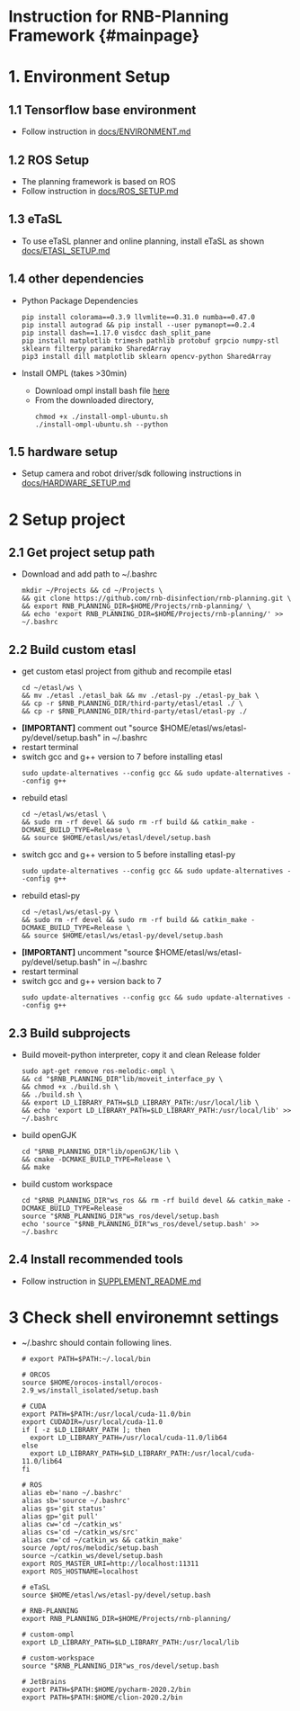 Instruction for RNB-Planning Framework {#mainpage}
============

# 1. Environment Setup  

## 1.1 Tensorflow base environment  
* Follow instruction in [docs/ENVIRONMENT.md](docs/ENVIRONMENT.md)    
   
## 1.2 ROS Setup  
* The planning framework is based on ROS  
* Follow instruction in [docs/ROS_SETUP.md](docs/ROS_SETUP.md)  

## 1.3 eTaSL  
* To use eTaSL planner and online planning, install eTaSL as shown [docs/ETASL_SETUP.md](docs/ETASL_SETUP.md)  
 
## 1.4 other dependencies    
* Python Package Dependencies  
  ```
  pip install colorama==0.3.9 llvmlite==0.31.0 numba==0.47.0
  pip install autograd && pip install --user pymanopt==0.2.4
  pip install dash==1.17.0 visdcc dash_split_pane
  pip install matplotlib trimesh pathlib protobuf grpcio numpy-stl sklearn filterpy paramiko SharedArray  
  pip3 install dill matplotlib sklearn opencv-python SharedArray  
  ```
  
* Install OMPL (takes >30min)
    * Download ompl install bash file [here](third-party/ompl/install-ompl-ubuntu.sh)
    * From the downloaded directory, 
        ```
        chmod +x ./install-ompl-ubuntu.sh
        ./install-ompl-ubuntu.sh --python
        ```
  
## 1.5 hardware setup
* Setup camera and robot driver/sdk following instructions in [docs/HARDWARE_SETUP.md](docs/HARDWARE_SETUP.md) 
  
# 2 Setup project  
## 2.1 Get project setup path  
* Download and add path to ~/.bashrc    
  ```
  mkdir ~/Projects && cd ~/Projects \
  && git clone https://github.com/rnb-disinfection/rnb-planning.git \
  && export RNB_PLANNING_DIR=$HOME/Projects/rnb-planning/ \
  && echo 'export RNB_PLANNING_DIR=$HOME/Projects/rnb-planning/' >> ~/.bashrc
  ```
  
## 2.2 Build custom etasl
* get custom etasl project from github and recompile etasl  
    ```
    cd ~/etasl/ws \
    && mv ./etasl ./etasl_bak && mv ./etasl-py ./etasl-py_bak \
    && cp -r $RNB_PLANNING_DIR/third-party/etasl/etasl ./ \
    && cp -r $RNB_PLANNING_DIR/third-party/etasl/etasl-py ./
    ```
* **[IMPORTANT]** comment out "source $HOME/etasl/ws/etasl-py/devel/setup.bash" in ~/.bashrc
* restart terminal  
* switch gcc and g++ version to 7 before installing etasl
    ```
    sudo update-alternatives --config gcc && sudo update-alternatives --config g++  
    ```
* rebuild etasl 
    ```
    cd ~/etasl/ws/etasl \
    && sudo rm -rf devel && sudo rm -rf build && catkin_make -DCMAKE_BUILD_TYPE=Release \
    && source $HOME/etasl/ws/etasl/devel/setup.bash   
    ```
* switch gcc and g++ version to 5 before installing etasl-py
    ```
    sudo update-alternatives --config gcc && sudo update-alternatives --config g++  
    ```
* rebuild etasl-py 
    ```
    cd ~/etasl/ws/etasl-py \
    && sudo rm -rf devel && sudo rm -rf build && catkin_make -DCMAKE_BUILD_TYPE=Release \
    && source $HOME/etasl/ws/etasl-py/devel/setup.bash   
    ```
* **[IMPORTANT]** uncomment "source $HOME/etasl/ws/etasl-py/devel/setup.bash" in ~/.bashrc
* restart terminal  
* switch gcc and g++ version back to 7
    ```
    sudo update-alternatives --config gcc && sudo update-alternatives --config g++  
    ```
  
## 2.3 Build subprojects
* Build moveit-python interpreter, copy it and clean Release folder  
    ```
    sudo apt-get remove ros-melodic-ompl \
    && cd "$RNB_PLANNING_DIR"lib/moveit_interface_py \
    && chmod +x ./build.sh \
    && ./build.sh \
    && export LD_LIBRARY_PATH=$LD_LIBRARY_PATH:/usr/local/lib \
    && echo 'export LD_LIBRARY_PATH=$LD_LIBRARY_PATH:/usr/local/lib' >> ~/.bashrc
    ```

* build openGJK
    ```
    cd "$RNB_PLANNING_DIR"lib/openGJK/lib \
    && cmake -DCMAKE_BUILD_TYPE=Release \
    && make
    ```
  
* build custom workspace  
    ```
    cd "$RNB_PLANNING_DIR"ws_ros && rm -rf build devel && catkin_make -DCMAKE_BUILD_TYPE=Release  
    source "$RNB_PLANNING_DIR"ws_ros/devel/setup.bash
    echo 'source "$RNB_PLANNING_DIR"ws_ros/devel/setup.bash' >> ~/.bashrc
    ```

## 2.4 Install recommended tools
* Follow instruction in [SUPPLEMENT_README.md](docs/SUPPLEMENT_README.md)


# 3 Check shell environemnt settings
* ~/.bashrc should contain following lines.  
   ```
   # export PATH=$PATH:~/.local/bin  

   # ORCOS
   source $HOME/orocos-install/orocos-2.9_ws/install_isolated/setup.bash

   # CUDA
   export PATH=$PATH:/usr/local/cuda-11.0/bin
   export CUDADIR=/usr/local/cuda-11.0
   if [ -z $LD_LIBRARY_PATH ]; then
     export LD_LIBRARY_PATH=/usr/local/cuda-11.0/lib64
   else
     export LD_LIBRARY_PATH=$LD_LIBRARY_PATH:/usr/local/cuda-11.0/lib64
   fi

   # ROS
   alias eb='nano ~/.bashrc'
   alias sb='source ~/.bashrc'
   alias gs='git status'
   alias gp='git pull'
   alias cw='cd ~/catkin_ws'
   alias cs='cd ~/catkin_ws/src'
   alias cm='cd ~/catkin_ws && catkin_make'
   source /opt/ros/melodic/setup.bash
   source ~/catkin_ws/devel/setup.bash
   export ROS_MASTER_URI=http://localhost:11311
   export ROS_HOSTNAME=localhost

   # eTaSL
   source $HOME/etasl/ws/etasl-py/devel/setup.bash

   # RNB-PLANNING
   export RNB_PLANNING_DIR=$HOME/Projects/rnb-planning/

   # custom-ompl
   export LD_LIBRARY_PATH=$LD_LIBRARY_PATH:/usr/local/lib

   # custom-workspace
   source "$RNB_PLANNING_DIR"ws_ros/devel/setup.bash

   # JetBrains  
   export PATH=$PATH:$HOME/pycharm-2020.2/bin  
   export PATH=$PATH:$HOME/clion-2020.2/bin  
   ```

